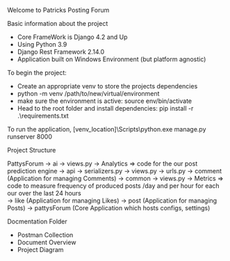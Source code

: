Welcome to Patricks Posting Forum

Basic information about the project

- Core FrameWork is Django 4.2 and Up
- Using Python 3.9
- Django Rest Framework 2.14.0
- Application built on Windows Environment (but platform agnostic)

To begin the project:
- Create an appropriate venv to store the projects dependencies
- python -m venv /path/to/new/virtual/environment
- make sure the environment is active: source env/bin/activate
- Head to the root folder and install dependencies: pip install -r .\requirements.txt

To run the application, 
 [venv_location]\Scripts\python.exe manage.py runserver 8000 


Project Structure

PattysForum
-> ai 
  -> views.py
   -> Analytics => code for the our post prediction engine
-> api
   -> serializers.py
   -> views.py
   -> urls.py
-> comment (Application for managing Comments)
-> common
  -> views.py
   -> Metrics => code to measure frequency of produced posts /day and per hour for each our over the last 24 hours   
-> like (Application for managing Likes)
-> post (Application for managing Posts)
-> pattysForum (Core Application which hosts configs, settings)

Docmentation Folder
- Postman Collection
- Document Overview
- Project Diagram